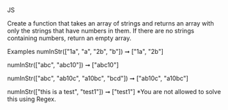 
JS

Create a function that takes an array of strings and returns an array with only the strings that have numbers in them. If there are no strings containing numbers, return an empty array.

Examples
numInStr(["1a", "a", "2b", "b"]) ➞ ["1a", "2b"]

numInStr(["abc", "abc10"]) ➞ ["abc10"]

numInStr(["abc", "ab10c", "a10bc", "bcd"]) ➞ ["ab10c", "a10bc"]

numInStr(["this is a test", "test1"]) ➞ ["test1"]
*You are not allowed to solve this using Regex.



